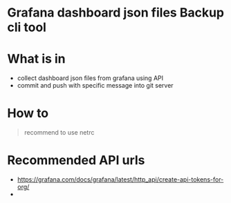 # Grafana dashboard json files Backup cli tool


# What is in
* collect dashboard json files from grafana using API
* commit and push with specific message into git server

# How to

> recommend to use netrc



# Recommended API urls
* https://grafana.com/docs/grafana/latest/http_api/create-api-tokens-for-org/
* 

